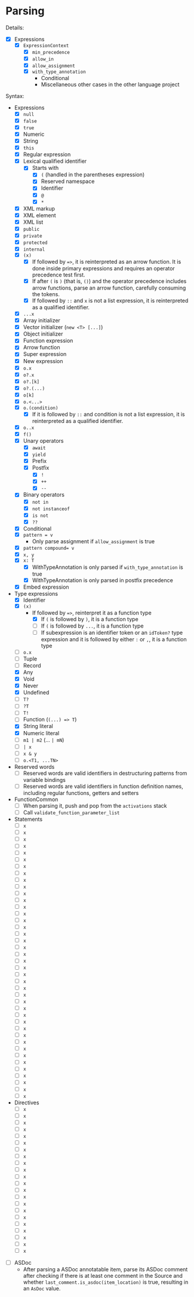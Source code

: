 # Parsing

Details:

* [x] Expressions
  * [x] `ExpressionContext`
    * [x] `min_precedence`
    * [x] `allow_in`
    * [x] `allow_assignment`
    * [x] `with_type_annotation`
      * Conditional
      * Miscellaneous other cases in the other language project

Syntax:

* Expressions
  * [x] `null`
  * [x] `false`
  * [x] `true`
  * [x] Numeric
  * [x] String
  * [x] `this`
  * [x] Regular expression
  * [x] Lexical qualified identifier
    * [x] Starts with
      * [x] `(` (handled in the parentheses expression)
      * [x] Reserved namespace
      * [x] Identifier
      * [x] `@`
      * [x] `*`
  * [x] XML markup
  * [x] XML element
  * [x] XML list
  * [x] `public`
  * [x] `private`
  * [x] `protected`
  * [x] `internal`
  * [x] `(x)`
    * [x] If followed by `=>`, it is reinterpreted as an arrow function. It is done inside primary expressions and requires an operator precedence test first.
    * [x] If after `(` is `)` (that is, `()`) and the operator precedence includes arrow functions, parse an arrow function, carefully consuming the tokens.
    * [x] If followed by `::` and `x` is not a list expression, it is reinterpreted as a qualified identifier.
  * [x] `...x`
  * [x] Array initializer
  * [x] Vector initializer (`new <T> [...]`)
  * [x] Object initializer
  * [x] Function expression
  * [x] Arrow function
  * [x] Super expression
  * [x] New expression
  * [x] `o.x`
  * [x] `o?.x`
  * [x] `o?.[k]`
  * [x] `o?.(...)`
  * [x] `o[k]`
  * [x] `o.<...>`
  * [x] `o.(condition)`
    * [x] If it is followed by `::` and condition is not a list expression, it is reinterpreted as a qualified identifier.
  * [x] `o..x`
  * [x] `f()`
  * [x] Unary operators
    * [x] `await`
    * [x] `yield`
    * [x] Prefix
    * [x] Postfix
      * [x] `!`
      * [x] `++`
      * [x] `--`
  * [x] Binary operators
    * [x] `not in`
    * [x] `not instanceof`
    * [x] `is not`
    * [x] `??`
  * [x] Conditional
  * [x] `pattern = v`
    * Only parse assignment if `allow_assignment` is true
  * [x] `pattern compound= v`
  * [x] `x, y`
  * [x] `x: T`
    * [x] WithTypeAnnotation is only parsed if `with_type_annotation` is true
    * [x] WithTypeAnnotation is only parsed in postfix precedence
  * [x] Embed expression
* Type expressions
  * [x] Identifier
  * [x] `(x)`
    * If followed by `=>`, reinterpret it as a function type
      * [x] If `(` is followed by `)`, it is a function type
      * [ ] If `(` is followed by `...`, it is a function type
      * [ ] If subexpression is an identifier token or an `idToken?` type expression and it is followed by either `:` or `,`, it is a function type
  * [ ] `o.x`
  * [ ] Tuple
  * [ ] Record
  * [x] Any
  * [x] Void
  * [x] Never
  * [x] Undefined
  * [ ] `T?`
  * [ ] `?T`
  * [ ] `T!`
  * [ ] Function (`(...) => T`)
  * [x] String literal
  * [x] Numeric literal
  * [ ] `m1 | m2` (... `| mN`)
  * [ ] `| x`
  * [ ] `x & y`
  * [ ] `o.<T1, ...TN>`
* Reserved words
  * [ ] Reserved words are valid identifiers in destructuring patterns from variable bindings
  * [ ] Reserved words are valid identifiers in function definition names, including regular functions, getters and setters
* FunctionCommon
  * [ ] When parsing it, push and pop from the `activations` stack
  * [ ] Call `validate_function_parameter_list`
* Statements
  * [ ] `x`
  * [ ] `x`
  * [ ] `x`
  * [ ] `x`
  * [ ] `x`
  * [ ] `x`
  * [ ] `x`
  * [ ] `x`
  * [ ] `x`
  * [ ] `x`
  * [ ] `x`
  * [ ] `x`
  * [ ] `x`
  * [ ] `x`
  * [ ] `x`
  * [ ] `x`
  * [ ] `x`
  * [ ] `x`
  * [ ] `x`
  * [ ] `x`
  * [ ] `x`
  * [ ] `x`
  * [ ] `x`
  * [ ] `x`
  * [ ] `x`
  * [ ] `x`
  * [ ] `x`
  * [ ] `x`
  * [ ] `x`
  * [ ] `x`
  * [ ] `x`
  * [ ] `x`
  * [ ] `x`
  * [ ] `x`
  * [ ] `x`
  * [ ] `x`
  * [ ] `x`
  * [ ] `x`
  * [ ] `x`
  * [ ] `x`
  * [ ] `x`
* Directives
  * [ ] `x`
  * [ ] `x`
  * [ ] `x`
  * [ ] `x`
  * [ ] `x`
  * [ ] `x`
  * [ ] `x`
  * [ ] `x`
  * [ ] `x`
  * [ ] `x`
  * [ ] `x`
  * [ ] `x`
  * [ ] `x`
  * [ ] `x`
  * [ ] `x`
  * [ ] `x`
  * [ ] `x`
  * [ ] `x`
  * [ ] `x`
  * [ ] `x`
  * [ ] `x`
  * [ ] `x`
* [ ] ASDoc
  * After parsing a ASDoc annotatable item, parse its ASDoc comment after checking if there is at least one comment in the Source and whether `last_comment.is_asdoc(item_location)` is true, resulting in an `AsDoc` value.